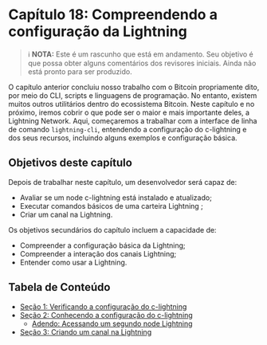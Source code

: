 # Capítulo 18: Compreendendo a configuração da Lightning

> :information_source: **NOTA:** Este é um rascunho que está em andamento. Seu objetivo é que possa obter alguns comentários dos revisores iniciais. Ainda não está pronto para ser produzido.

O capítulo anterior concluiu nosso trabalho com o Bitcoin propriamente dito, por meio do CLI, scripts e linguagens de programação. No entanto, existem muitos outros utilitários dentro do ecossistema Bitcoin. Neste capítulo e no próximo, iremos cobrir o que pode ser o maior e mais importante deles, a Lightning Network. Aqui, começaremos a trabalhar com a interface de linha de comando `lightning-cli`, entendendo a configuração do c-lightning e dos seus recursos, incluindo alguns exemplos e configuração básica.

## Objetivos deste capítulo

Depois de trabalhar neste capítulo, um desenvolvedor será capaz de:

   * Avaliar se um node c-lightning está instalado e atualizado;
   * Executar comandos básicos de uma carteira Lightning ;
   * Criar um canal na Lightning.
   
Os objetivos secundários do capítulo incluem a capacidade de:

   * Compreender a configuração básica da Lightning;
   * Compreender a interação dos canais Lightning;
   * Entender como usar a Lightning.

## Tabela de Conteúdo

* [Seção 1: Verificando a configuração do c-lightning](18_1_Verifying_Your_Lightning_Setup.md)
* [Seção 2: Conhecendo a configuração do c-lightning](18_2_Knowing_Your_lightning_Setup.md)
   * [Adendo: Acessando um segundo node Lightning](18_2__Interlude_Accessing_a_Second_Lightning_Node.md)
* [Seção 3: Criando um canal na Lightning](18_3_Setting_Up_a_Channel.md)